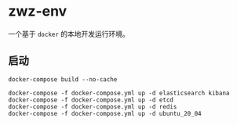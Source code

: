 # zwz-env

一个基于 `docker` 的本地开发运行环境。

## 启动
```shell
docker-compose build --no-cache
```
```shell
docker-compose -f docker-compose.yml up -d elasticsearch kibana
docker-compose -f docker-compose.yml up -d etcd
docker-compose -f docker-compose.yml up -d redis
docker-compose -f docker-compose.yml up -d ubuntu_20_04
```

